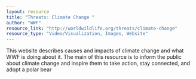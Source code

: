 ```yaml
---
layout: resource
title: "Threats: Climate Change "
author: "WWF"
resource_link: "http://worldwildlife.org/threats/climate-change"
resource_type: "Video/Visualization, Images, Website"
---
```


This website describes causes and impacts of climate change and what WWF is doing about it. The main of this resource is to inform the public about climate change and inspire them to take action, stay connected, and adopt a polar bear
